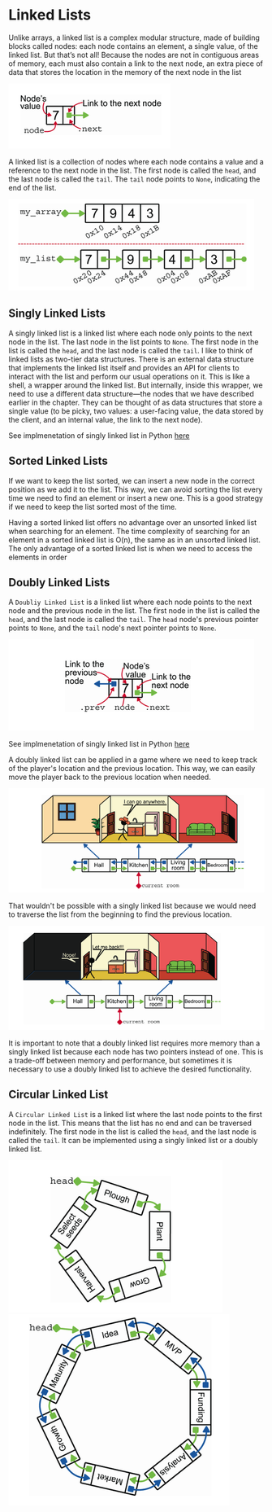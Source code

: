 # Linked Lists

Unlike arrays, a linked list is a complex modular structure, made of building blocks called nodes: each node contains an element, a single value, of the linked list. But that’s not all! Because the nodes are not in contiguous areas of memory, each must also contain a link to the next node, an extra piece of data that stores the location in the memory of the next node in the list

![alt text](image.png)

A linked list is a collection of nodes where each node contains a value and a reference to the next node in the list. The first node is called the `head`, and the last node is called the `tail`. The `tail` node points to `None`, indicating the end of the list.

![alt text](image-1.png)

## Singly Linked Lists

A singly linked list is a linked list where each node only points to the next node in the list. The last node in the list points to `None`. The first node in the list is called the `head`, and the last node is called the `tail`.
I like to think of linked lists as two-tier data structures.
There is an external data structure that implements the linked list itself and provides an API for clients to interact with the list and perform our usual operations on it. This is like a shell, a wrapper around the linked list. But internally, inside this wrapper, we need to use a different data structure—the nodes that we have described earlier in the chapter. They can be thought of as data structures that store a single value (to be picky, two values: a user-facing value, the data stored by the client, and an internal value, the link to the next node).

See implmenetation of singly linked list in Python [here](singly-linked-list.py)

## Sorted Linked Lists

If we want to keep the list sorted, we can insert a new node in the correct position as we add it to the list. This way, we can avoid sorting the list every time we need to find an element or insert a new one. This is a good strategy if we need to keep the list sorted most of the time.

Having a sorted linked list offers no advantage over an unsorted linked list when searching for an element. The time complexity of searching for an element in a sorted linked list is O(n), the same as in an unsorted linked list. The only advantage of a sorted linked list is when we need to access the elements in order

## Doubly Linked Lists

A `Doubliy Linked List` is a linked list where each node points to the next node and the previous node in the list. The first node in the list is called the `head`, and the last node is called the `tail`. The `head` node's previous pointer points to `None`, and the `tail` node's next pointer points to `None`.

![alt text](image-2.png)

See implmenetation of singly linked list in Python [here](doubly-linked-list.py)

A doubly linked list can be applied in a game where we need to keep track of the player's location and the previous location. This way, we can easily move the player back to the previous location when needed.

![alt text](image-3.png)

That wouldn't be possible with a singly linked list because we would need to traverse the list from the beginning to find the previous location.

![alt text](image-4.png)

It is important to note that a doubly linked list requires more memory than a singly linked list because each node has two pointers instead of one. This is a trade-off between memory and performance, but sometimes it is necessary to use a doubly linked list to achieve the desired functionality.

## Circular Linked List

A `Circular Linked List` is a linked list where the last node points to the first node in the list. This means that the list has no end and can be traversed indefinitely. The first node in the list is called the `head`, and the last node is called the `tail`.
It can be implemented using a singly linked list or a doubly linked list.

![alt text](image-5.png)
![alt text](image-6.png)
